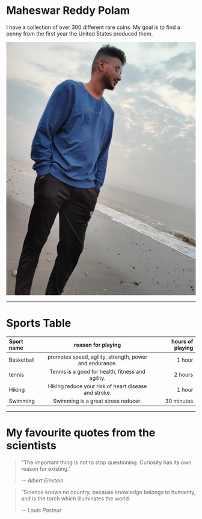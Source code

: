 # Maheswar Reddy Polam

I have a collection of over 300 different rare coins. My goal is to find a penny from the first year the United States produced them.

![My Image](./mahi.jpg)

-------------------------------------------------------------------------------------------------------------

# Sports Table

|**Sport name**| **reason for playing**                                   | **hours of playing**|
|:-------------|:-------------------------------------------------------: |--------------------:|
| Basketball   | promotes speed, agility, strength, power and endurance.  | 1 hour              |
| tennis       | Tennis is a good for health, fitness and agility.        | 2 hours             |
| Hiking       | Hiking reduce your risk of heart disease and stroke.     | 1 hour              |
| Swimming     | Swimming is a great stress reducer.                      | 30 minutes          |

-------------------------------------------------------------------------------------------------------------

# My favourite quotes from the scientists

> "The important thing is not to stop questioning. Curiosity has its own reason for existing."
>
> -- *Albert Einstein*


> "Science knows no country, because knowledge belongs to humanity, and is the torch which illuminates the   world.
>
> -- *Louis Pasteur*

 

